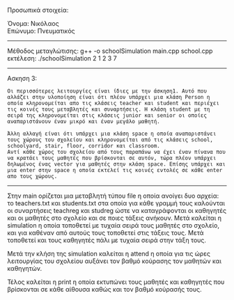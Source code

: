 Προσωπικά στοιχεία:

Όνομα: Νικόλαος\
Επώνυμο: Πνευματικός

--------------------------------------------------------------------------------------------

Μέθοδος μεταγλώτισης: g++ -o schoolSimulation main.cpp school.cpp\
εκτέλεση: ./schoolSimulation 2 1 2 3 7 

--------------------------------------------------------------------------------------------

Ασκηση 3:

    Οι περισσότερες λειτουργίες είναι ίδιες με την άσκηση1. Αυτό που αλλάζει στην υλοποίηση είναι ότι πλέον υπάρχει μια κλάση Person η οποία κληρονομείται απο τις κλάσεις teacher και student και περιέχει τις κοινές τους μεταβλητές και συναρτήσεις. Η κλάση student με τη σειρά της κληρονομείται στις κλάσεις junior και senior οι οποίες αναπαριστάνουν έναν μικρό και έναν μεγάλο μαθητή.

    Άλλη αλλαγή είναι ότι υπάρχει μια κλάση space η οποία αναπαριστάνει τους χώρους του σχολείου και κληρονομείται από τις κλάσεις school, schoolyard, stair, floor, corridor και classroom. 
    Αντί κάθε χώρος του σχολείου από τους παραπάνω να έχει έναν πίνανα που να κρατάει τους μαθητές που βρίσκονται σε αυτόν, τώρα πλέον υπάρχει δηλωμένος ένας vector για μαθητές στην κλάση space. Επίσης υπάρχει και μια enter στην space η οποία εκτελεί τις κοινές εντολές σε κάθε enter απο τους χώρους.

--------------------------------------------------------------------------------------------

Στην main ορίζεται μια μεταβλητή τύπου file η οποία ανοίγει δυο αρχεία: το teachers.txt και 
students.txt στα οποία για κάθε γραμμή τους καλούνται οι συναρτήσεις teachreg και studreg ώστε να καταγράφονται οι καθηγητές και οι μαθητές στο σχολείο και σε ποιες τάξεις ανήκουν. Μετά καλείται η simulation η οποία τοποθετεί με τυχαία σειρά τους μαθητές στο σχολείο, και για καθέναν από αυτούς τους τοποθετεί στις τάξεις τους. Μετά τοποθετεί και τους καθηγητές πάλι με τυχαία σειρά στην τάξη τους.

Μετά την κλήση της simulation καλείται η attend η οποία για τις ώρες λειτουργίας του σχολείου αυξάνει τον βαθμό κούρασης τον μαθητών και καθηγητών.

Τέλος καλείται η print η οποία εκτυπώνει τους μαθητές και καθηγητές που βρίσκονται σε κάθε αίθουσα καθώς και τον βαθμό κούρασής τους.